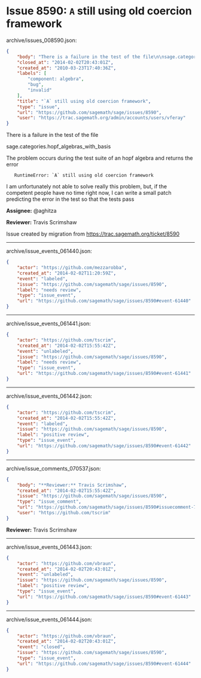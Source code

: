 # Issue 8590: `A` still using old coercion framework

archive/issues_008590.json:
```json
{
    "body": "There is a failure in the test of the file\n\nsage.categories.hopf_algebras_with_basis\n\nThe problem occurs during the test suite of an hopf algebra and returns the error\n\n```\n   RuntimeError: `A` still using old coercion framework\n```\n\nI am unfortunately not able to solve really this problem, but, if the competent people have no time right now, I can write a small patch predicting the error in the test so that the tests pass\n\n**Assignee:** @aghitza\n\n**Reviewer:** Travis Scrimshaw\n\nIssue created by migration from https://trac.sagemath.org/ticket/8590\n\n",
    "closed_at": "2014-02-02T20:43:01Z",
    "created_at": "2010-03-23T17:40:36Z",
    "labels": [
        "component: algebra",
        "bug",
        "invalid"
    ],
    "title": "`A` still using old coercion framework",
    "type": "issue",
    "url": "https://github.com/sagemath/sage/issues/8590",
    "user": "https://trac.sagemath.org/admin/accounts/users/vferay"
}
```
There is a failure in the test of the file

sage.categories.hopf_algebras_with_basis

The problem occurs during the test suite of an hopf algebra and returns the error

```
   RuntimeError: `A` still using old coercion framework
```

I am unfortunately not able to solve really this problem, but, if the competent people have no time right now, I can write a small patch predicting the error in the test so that the tests pass

**Assignee:** @aghitza

**Reviewer:** Travis Scrimshaw

Issue created by migration from https://trac.sagemath.org/ticket/8590





---

archive/issue_events_061440.json:
```json
{
    "actor": "https://github.com/mezzarobba",
    "created_at": "2014-02-02T11:20:59Z",
    "event": "labeled",
    "issue": "https://github.com/sagemath/sage/issues/8590",
    "label": "needs review",
    "type": "issue_event",
    "url": "https://github.com/sagemath/sage/issues/8590#event-61440"
}
```



---

archive/issue_events_061441.json:
```json
{
    "actor": "https://github.com/tscrim",
    "created_at": "2014-02-02T15:55:42Z",
    "event": "unlabeled",
    "issue": "https://github.com/sagemath/sage/issues/8590",
    "label": "needs review",
    "type": "issue_event",
    "url": "https://github.com/sagemath/sage/issues/8590#event-61441"
}
```



---

archive/issue_events_061442.json:
```json
{
    "actor": "https://github.com/tscrim",
    "created_at": "2014-02-02T15:55:42Z",
    "event": "labeled",
    "issue": "https://github.com/sagemath/sage/issues/8590",
    "label": "positive review",
    "type": "issue_event",
    "url": "https://github.com/sagemath/sage/issues/8590#event-61442"
}
```



---

archive/issue_comments_070537.json:
```json
{
    "body": "**Reviewer:** Travis Scrimshaw",
    "created_at": "2014-02-02T15:55:42Z",
    "issue": "https://github.com/sagemath/sage/issues/8590",
    "type": "issue_comment",
    "url": "https://github.com/sagemath/sage/issues/8590#issuecomment-70537",
    "user": "https://github.com/tscrim"
}
```

**Reviewer:** Travis Scrimshaw



---

archive/issue_events_061443.json:
```json
{
    "actor": "https://github.com/vbraun",
    "created_at": "2014-02-02T20:43:01Z",
    "event": "unlabeled",
    "issue": "https://github.com/sagemath/sage/issues/8590",
    "label": "positive review",
    "type": "issue_event",
    "url": "https://github.com/sagemath/sage/issues/8590#event-61443"
}
```



---

archive/issue_events_061444.json:
```json
{
    "actor": "https://github.com/vbraun",
    "created_at": "2014-02-02T20:43:01Z",
    "event": "closed",
    "issue": "https://github.com/sagemath/sage/issues/8590",
    "type": "issue_event",
    "url": "https://github.com/sagemath/sage/issues/8590#event-61444"
}
```
